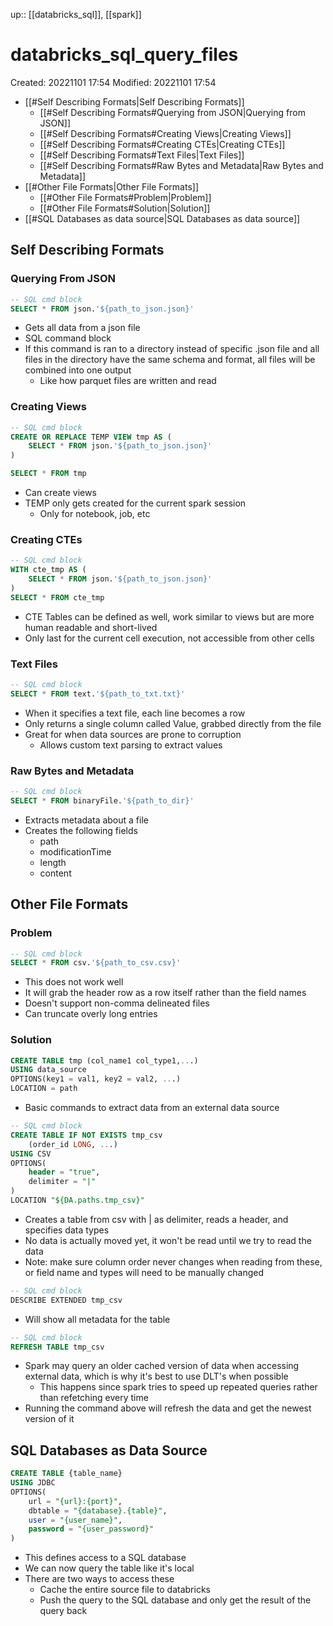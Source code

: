 up:: [[databricks_sql]], [[spark]]

# databricks_sql_query_files

Created: 20221101 17:54
Modified: 20221101 17:54

- [[#Self Describing Formats|Self Describing Formats]]
	- [[#Self Describing Formats#Querying from JSON|Querying from JSON]]
	- [[#Self Describing Formats#Creating Views|Creating Views]]
	- [[#Self Describing Formats#Creating CTEs|Creating CTEs]]
	- [[#Self Describing Formats#Text Files|Text Files]]
	- [[#Self Describing Formats#Raw Bytes and Metadata|Raw Bytes and Metadata]]
- [[#Other File Formats|Other File Formats]]
	- [[#Other File Formats#Problem|Problem]]
	- [[#Other File Formats#Solution|Solution]]
- [[#SQL Databases as data source|SQL Databases as data source]]

## Self Describing Formats

### Querying From JSON

```sql
-- SQL cmd block
SELECT * FROM json.'${path_to_json.json}'
```

- Gets all data from a json file
- SQL command block
- If this command is ran to a directory instead of specific .json file and all files in the directory have the same schema and format, all files will be combined into one output
	- Like how parquet files are written and read

### Creating Views

```sql
-- SQL cmd block
CREATE OR REPLACE TEMP VIEW tmp AS (
	SELECT * FROM json.'${path_to_json.json}'
)

SELECT * FROM tmp
```

- Can create views
- TEMP only gets created for the current spark session
	- Only for notebook, job, etc

### Creating CTEs

```sql
-- SQL cmd block
WITH cte_tmp AS (
	SELECT * FROM json.'${path_to_json.json}'
)
SELECT * FROM cte_tmp
```

- CTE Tables can be defined as well, work similar to views but are more human readable and short-lived
- Only last for the current cell execution, not accessible from other cells

### Text Files

```sql
-- SQL cmd block
SELECT * FROM text.'${path_to_txt.txt}'
```

- When it specifies a text file, each line becomes a row
- Only returns a single column called Value, grabbed directly from the file
- Great for when data sources are prone to corruption
	- Allows custom text parsing to extract values

### Raw Bytes and Metadata

```sql
-- SQL cmd block
SELECT * FROM binaryFile.'${path_to_dir}'
```

- Extracts metadata about a file
- Creates the following fields
	- path
	- modificationTime
	- length
	- content

## Other File Formats

### Problem

```sql
-- SQL cmd block
SELECT * FROM csv.'${path_to_csv.csv}'
```

- This does not work well
- It will grab the header row as a row itself rather than the field names
- Doesn't support non-comma delineated files
- Can truncate overly long entries

### Solution

```sql
CREATE TABLE tmp (col_name1 col_type1,...)
USING data_source
OPTIONS(key1 = val1, key2 = val2, ...)
LOCATION = path
```

- Basic commands to extract data from an external data source

```sql
-- SQL cmd block
CREATE TABLE IF NOT EXISTS tmp_csv
	(order_id LONG, ...)
USING CSV
OPTIONS(
	header = "true",
	delimiter = "|"
)
LOCATION "${DA.paths.tmp_csv}"
```

- Creates a table from csv with | as delimiter, reads a header, and specifies data types
- No data is actually moved yet, it won't be read until we try to read the data
- Note: make sure column order never changes when reading from these, or field name and types will need to be manually changed

```sql
-- SQL cmd block
DESCRIBE EXTENDED tmp_csv
```

- Will show all metadata for the table

```sql
-- SQL cmd block
REFRESH TABLE tmp_csv
```

- Spark may query an older cached version of data when accessing external data, which is why it's best to use DLT's when possible
	- This happens since spark tries to speed up repeated queries rather than refetching every time
- Running the command above will refresh the data and get the newest version of it

## SQL Databases as Data Source

```sql
CREATE TABLE {table_name}
USING JDBC
OPTIONS(
	url = "{url}:{port}",
	dbtable = "{database}.{table}",
	user = "{user_name}",
	password = "{user_password}"
)
```

- This defines access to a SQL database
- We can now query the table like it's local
- There are two ways to access these
	- Cache the entire source file to databricks
	- Push the query to the SQL database and only get the result of the query back
